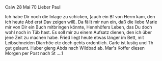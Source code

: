 Calw 28 Mai 70
Lieber Paul

Ich habe Dir noch die Inlage zu schicken, (auch ein Bf von Herm kam, den ich heute Abd erst Dav zeigen will). Da fällt mir nun ein, daß die liebe Marie mir von Dir ein Buch mitbringen könnte, Hennhöfers Leben, das Du doch wohl noch in Tüb hast. Es soll mir zu einem Aufsatz dienen, den ich über jene Zeit zu machen habe. Fried liegt heute etwas länger im Bett, mit Leibschneiden Diarrhöe etc doch gehts ordentlich. Carle ist lustig und Th gut gelaunt. Huber gieng Abds nach Wildbad ab. Mar's Koffer diesen Morgen per Post nach St ....1
